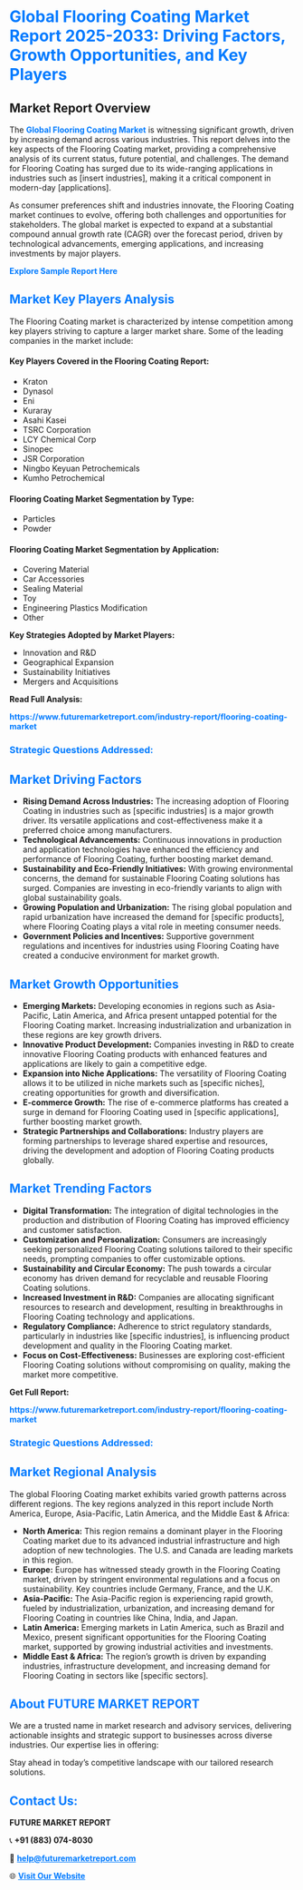 <h1 style="color: #007BFF;">Global Flooring Coating Market Report 2025-2033: Driving Factors, Growth Opportunities, and Key Players</h1>

<section id="overview">
<h2>Market Report Overview</h2>
<p>The <a href="https://www.futuremarketreport.com/industry-report/flooring-coating-market" style="color: #007BFF; text-decoration: none;"><strong>Global Flooring Coating Market</strong></a> is witnessing significant growth, driven by increasing demand across various industries. This report delves into the key aspects of the Flooring Coating market, providing a comprehensive analysis of its current status, future potential, and challenges. The demand for Flooring Coating has surged due to its wide-ranging applications in industries such as [insert industries], making it a critical component in modern-day [applications].</p>
<p>As consumer preferences shift and industries innovate, the Flooring Coating market continues to evolve, offering both challenges and opportunities for stakeholders. The global market is expected to expand at a substantial compound annual growth rate (CAGR) over the forecast period, driven by technological advancements, emerging applications, and increasing investments by major players.</p>
</section>

<section id="overview">
<p><a href="https://www.futuremarketreport.com/request-sample/reportId=32510" style="color: #007BFF; text-decoration: none;"><strong>Explore Sample Report Here</strong></a></p>
</section>

<section id="key-players">
<h2 style="color: #007BFF;">Market Key Players Analysis</h2>
<p>The Flooring Coating market is characterized by intense competition among key players striving to capture a larger market share. Some of the leading companies in the market include:</p>
<h4>Key Players Covered in the Flooring Coating Report:</h4>
<ul><li>Kraton</li><li>Dynasol</li><li>Eni</li><li>Kuraray</li><li>Asahi Kasei</li><li>TSRC Corporation</li><li>LCY Chemical Corp</li><li>Sinopec</li><li>JSR Corporation</li><li>Ningbo Keyuan Petrochemicals</li><li>Kumho Petrochemical</li></ul>
<h4>Flooring Coating Market Segmentation by Type:</h4>
<ul><li>Particles</li><li>Powder</li></ul>

<h4>Flooring Coating Market Segmentation by Application:</h4>
<ul><li>Covering Material</li><li>Car Accessories</li><li>Sealing Material</li><li>Toy</li><li>Engineering Plastics Modification</li><li>Other</li></ul>
<p><strong>Key Strategies Adopted by Market Players:</strong></p>
<ul>
<li>Innovation and R&D</li>
<li>Geographical Expansion</li>
<li>Sustainability Initiatives</li>
<li>Mergers and Acquisitions</li>
</ul>
</section>

<section>
<p><strong>Read Full Analysis: </strong></p><a href="https://www.futuremarketreport.com/industry-report/flooring-coating-market" style="color: #007BFF; text-decoration: none;"><strong>https://www.futuremarketreport.com/industry-report/flooring-coating-market</strong></a>
<h3 style="color: #007BFF;">Strategic Questions Addressed:</h3>
</section>

<section id="driving-factors">
<h2 style="color: #007BFF;">Market Driving Factors</h2>
<ul>
<li><strong>Rising Demand Across Industries:</strong> The increasing adoption of Flooring Coating in industries such as [specific industries] is a major growth driver. Its versatile applications and cost-effectiveness make it a preferred choice among manufacturers.</li>
<li><strong>Technological Advancements:</strong> Continuous innovations in production and application technologies have enhanced the efficiency and performance of Flooring Coating, further boosting market demand.</li>
<li><strong>Sustainability and Eco-Friendly Initiatives:</strong> With growing environmental concerns, the demand for sustainable Flooring Coating solutions has surged. Companies are investing in eco-friendly variants to align with global sustainability goals.</li>
<li><strong>Growing Population and Urbanization:</strong> The rising global population and rapid urbanization have increased the demand for [specific products], where Flooring Coating plays a vital role in meeting consumer needs.</li>
<li><strong>Government Policies and Incentives:</strong> Supportive government regulations and incentives for industries using Flooring Coating have created a conducive environment for market growth.</li>
</ul>
</section>

<section id="growth-opportunities">
<h2 style="color: #007BFF;">Market Growth Opportunities</h2>
<ul>
<li><strong>Emerging Markets:</strong> Developing economies in regions such as Asia-Pacific, Latin America, and Africa present untapped potential for the Flooring Coating market. Increasing industrialization and urbanization in these regions are key growth drivers.</li>
<li><strong>Innovative Product Development:</strong> Companies investing in R&D to create innovative Flooring Coating products with enhanced features and applications are likely to gain a competitive edge.</li>
<li><strong>Expansion into Niche Applications:</strong> The versatility of Flooring Coating allows it to be utilized in niche markets such as [specific niches], creating opportunities for growth and diversification.</li>
<li><strong>E-commerce Growth:</strong> The rise of e-commerce platforms has created a surge in demand for Flooring Coating used in [specific applications], further boosting market growth.</li>
<li><strong>Strategic Partnerships and Collaborations:</strong> Industry players are forming partnerships to leverage shared expertise and resources, driving the development and adoption of Flooring Coating products globally.</li>
</ul>
</section>

<section id="trending-factors">
<h2 style="color: #007BFF;">Market Trending Factors</h2>
<ul>
<li><strong>Digital Transformation:</strong> The integration of digital technologies in the production and distribution of Flooring Coating has improved efficiency and customer satisfaction.</li>
<li><strong>Customization and Personalization:</strong> Consumers are increasingly seeking personalized Flooring Coating solutions tailored to their specific needs, prompting companies to offer customizable options.</li>
<li><strong>Sustainability and Circular Economy:</strong> The push towards a circular economy has driven demand for recyclable and reusable Flooring Coating solutions.</li>
<li><strong>Increased Investment in R&D:</strong> Companies are allocating significant resources to research and development, resulting in breakthroughs in Flooring Coating technology and applications.</li>
<li><strong>Regulatory Compliance:</strong> Adherence to strict regulatory standards, particularly in industries like [specific industries], is influencing product development and quality in the Flooring Coating market.</li>
<li><strong>Focus on Cost-Effectiveness:</strong> Businesses are exploring cost-efficient Flooring Coating solutions without compromising on quality, making the market more competitive.</li>
</ul>
</section>

<section>
<p><strong>Get Full Report: </strong></p><a href="https://www.futuremarketreport.com/industry-report/flooring-coating-market" style="color: #007BFF; text-decoration: none;"><strong>https://www.futuremarketreport.com/industry-report/flooring-coating-market</strong></a>
<h3 style="color: #007BFF;">Strategic Questions Addressed:</h3>
</section>


<section id="regional-analysis">
<h2 style="color: #007BFF;">Market Regional Analysis</h2>
<p>The global Flooring Coating market exhibits varied growth patterns across different regions. The key regions analyzed in this report include North America, Europe, Asia-Pacific, Latin America, and the Middle East & Africa:</p>
<ul>
<li><strong>North America:</strong> This region remains a dominant player in the Flooring Coating market due to its advanced industrial infrastructure and high adoption of new technologies. The U.S. and Canada are leading markets in this region.</li>
<li><strong>Europe:</strong> Europe has witnessed steady growth in the Flooring Coating market, driven by stringent environmental regulations and a focus on sustainability. Key countries include Germany, France, and the U.K.</li>
<li><strong>Asia-Pacific:</strong> The Asia-Pacific region is experiencing rapid growth, fueled by industrialization, urbanization, and increasing demand for Flooring Coating in countries like China, India, and Japan.</li>
<li><strong>Latin America:</strong> Emerging markets in Latin America, such as Brazil and Mexico, present significant opportunities for the Flooring Coating market, supported by growing industrial activities and investments.</li>
<li><strong>Middle East & Africa:</strong> The region’s growth is driven by expanding industries, infrastructure development, and increasing demand for Flooring Coating in sectors like [specific sectors].</li>
</ul>
</section>

<footer>
<h2 style="color: #007BFF;">About FUTURE MARKET REPORT</h2>
<p>We are a trusted name in market research and advisory services, delivering actionable insights and strategic support to businesses across diverse industries. Our expertise lies in offering:</p>

<p>Stay ahead in today’s competitive landscape with our tailored research solutions.</p>

<h2 style="color: #007BFF;">Contact Us:</h2>
<p><strong>FUTURE MARKET REPORT</strong></p>
<p>📞 <strong>+91 (883) 074-8030</strong></p>
<p>📧 <strong><a href="mailto:help@futuremarketreport.com" style="color: #007BFF;">help@futuremarketreport.com</a></strong></p>
<p>🌐 <strong><a href="https://www.futuremarketreport.com/" style="color: #007BFF;">Visit Our Website</a></strong></p>
</footer>